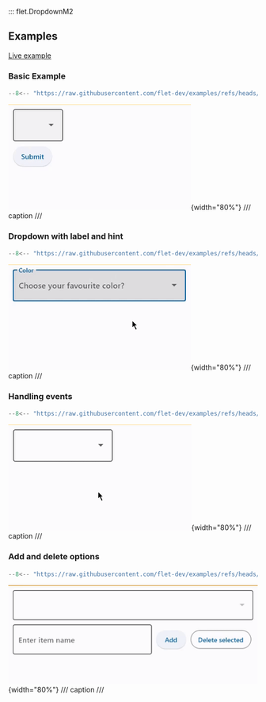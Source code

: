 ::: flet.DropdownM2

## Examples

[Live example](https://flet-controls-gallery.fly.dev/input/dropdown)

### Basic Example

```python
--8<-- "https://raw.githubusercontent.com/flet-dev/examples/refs/heads/v1-docs/python/controls/dropdown-m2/basic.py"
```

![basic](https://raw.githubusercontent.com/flet-dev/examples/v1-docs/python/controls/dropdown-m2/media/basic.gif){width="80%"}
/// caption
///

### Dropdown with label and hint

```python
--8<-- "https://raw.githubusercontent.com/flet-dev/examples/refs/heads/v1-docs/python/controls/dropdown-m2/label-and-hint.py"
```

![label-and-hint](https://raw.githubusercontent.com/flet-dev/examples/v1-docs/python/controls/dropdown-m2/media/label-and-hint.gif){width="80%"}
/// caption
///

### Handling events

```python
--8<-- "https://raw.githubusercontent.com/flet-dev/examples/refs/heads/v1-docs/python/controls/dropdown-m2/handling-events.py"
```

![handling-events](https://raw.githubusercontent.com/flet-dev/examples/v1-docs/python/controls/dropdown-m2/media/handling-events.gif){width="80%"}
/// caption
///


### Add and delete options

```python
--8<-- "https://raw.githubusercontent.com/flet-dev/examples/refs/heads/v1-docs/python/controls/dropdown-m2/add-and-delete-options.py"
```

![add-and-delete-options](https://raw.githubusercontent.com/flet-dev/examples/v1-docs/python/controls/dropdown-m2/media/add-and-delete-options.gif){width="80%"}
/// caption
///
